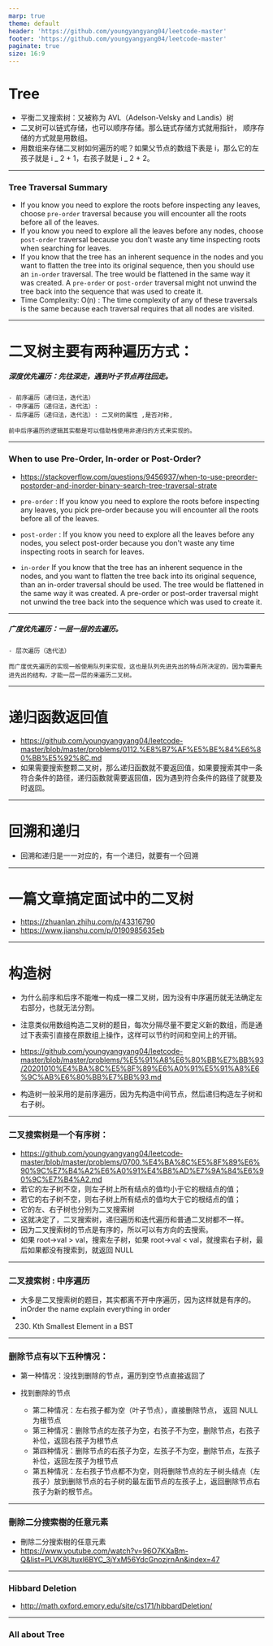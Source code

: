 ```yaml
---
marp: true
theme: default
header: 'https://github.com/youngyangyang04/leetcode-master'
footer: 'https://github.com/youngyangyang04/leetcode-master'
paginate: true
size: 16:9
---
```


# Tree

- 平衡二叉搜索树：又被称为 AVL（Adelson-Velsky and Landis）树
- 二叉树可以链式存储，也可以顺序存储。那么链式存储方式就用指针， 顺序存储的方式就是用数组。
- 用数组来存储二叉树如何遍历的呢？如果父节点的数组下表是 i，那么它的左孩子就是 i _ 2 + 1，右孩子就是 i _ 2 + 2。

---

### Tree Traversal Summary

- If you know you need to explore the roots before inspecting any leaves, choose `pre-order` traversal because you will encounter all the roots before all of the leaves.
- If you know you need to explore all the leaves before any nodes, choose `post-order` traversal because you don’t waste any time inspecting roots when searching for leaves.
- If you know that the tree has an inherent sequence in the nodes and you want to flatten the tree into its original sequence, then you should use an `in-order` traversal. The tree would be flattened in the same way it was created. A `pre-order` or `post-order` traversal might not unwind the tree back into the sequence that was used to create it.
- Time Complexity: O(n) : The time complexity of any of these traversals is the same because each traversal requires that all nodes are visited.

---

# 二叉树主要有两种遍历方式：

##### 深度优先遍历：先往深走，遇到叶子节点再往回走。

    - 前序遍历（递归法，迭代法）
    - 中序遍历（递归法，迭代法）:
    - 后序遍历（递归法，迭代法）: 二叉树的属性 ,是否对称,

    前中后序遍历的逻辑其实都是可以借助栈使用非递归的方式来实现的。

---

### When to use Pre-Order, In-order or Post-Order?

- https://stackoverflow.com/questions/9456937/when-to-use-preorder-postorder-and-inorder-binary-search-tree-traversal-strate

- `pre-order` : If you know you need to explore the roots before inspecting any leaves, you pick pre-order because you will encounter all the roots before all of the leaves.

- `post-order` : If you know you need to explore all the leaves before any nodes, you select post-order because you don't waste any time inspecting roots in search for leaves.

- `in-order` If you know that the tree has an inherent sequence in the nodes, and you want to flatten the tree back into its original sequence, than an in-order traversal should be used. The tree would be flattened in the same way it was created. A pre-order or post-order traversal might not unwind the tree back into the sequence which was used to create it.

---

##### 广度优先遍历：一层一层的去遍历。

    - 层次遍历（迭代法）

    而广度优先遍历的实现一般使用队列来实现，这也是队列先进先出的特点所决定的，因为需要先进先出的结构，才能一层一层的来遍历二叉树。

---

# 递归函数返回值

- https://github.com/youngyangyang04/leetcode-master/blob/master/problems/0112.%E8%B7%AF%E5%BE%84%E6%80%BB%E5%92%8C.md
- 如果需要搜索整颗二叉树，那么递归函数就不要返回值，如果要搜索其中一条符合条件的路径，递归函数就需要返回值，因为遇到符合条件的路径了就要及时返回。

---

# 回溯和递归

- 回溯和递归是一一对应的，有一个递归，就要有一个回溯

---

# 一篇文章搞定面试中的二叉树

- https://zhuanlan.zhihu.com/p/43316790
- https://www.jianshu.com/p/0190985635eb

---

# 构造树

- 为什么前序和后序不能唯一构成一棵二叉树，因为没有中序遍历就无法确定左右部分，也就无法分割。
- 注意类似用数组构造二叉树的题目，每次分隔尽量不要定义新的数组，而是通过下表索引直接在原数组上操作，这样可以节约时间和空间上的开销。

- https://github.com/youngyangyang04/leetcode-master/blob/master/problems/%E5%91%A8%E6%80%BB%E7%BB%93/20201010%E4%BA%8C%E5%8F%89%E6%A0%91%E5%91%A8%E6%9C%AB%E6%80%BB%E7%BB%93.md
- 构造树一般采用的是前序遍历，因为先构造中间节点，然后递归构造左子树和右子树。

---

### 二叉搜索树是一个有序树：

- https://github.com/youngyangyang04/leetcode-master/blob/master/problems/0700.%E4%BA%8C%E5%8F%89%E6%90%9C%E7%B4%A2%E6%A0%91%E4%B8%AD%E7%9A%84%E6%90%9C%E7%B4%A2.md
- 若它的左子树不空，则左子树上所有结点的值均小于它的根结点的值；
- 若它的右子树不空，则右子树上所有结点的值均大于它的根结点的值；
- 它的左、右子树也分别为二叉搜索树
- 这就决定了，二叉搜索树，递归遍历和迭代遍历和普通二叉树都不一样。
- 因为二叉搜索树的节点是有序的，所以可以有方向的去搜索。
- 如果 root->val > val，搜索左子树，如果 root->val < val，就搜索右子树，最后如果都没有搜索到，就返回 NULL

---

### 二叉搜索树 : 中序遍历

- 大多是二叉搜索树的题目，其实都离不开中序遍历，因为这样就是有序的。inOrder the name explain everything in order
- 230. Kth Smallest Element in a BST

---

### 删除节点有以下五种情况：

- 第一种情况：没找到删除的节点，遍历到空节点直接返回了

- 找到删除的节点
  - 第二种情况：左右孩子都为空（叶子节点），直接删除节点， 返回 NULL 为根节点
  - 第三种情况：删除节点的左孩子为空，右孩子不为空，删除节点，右孩子补位，返回右孩子为根节点
  - 第四种情况：删除节点的右孩子为空，左孩子不为空，删除节点，左孩子补位，返回左孩子为根节点
  - 第五种情况：左右孩子节点都不为空，则将删除节点的左子树头结点（左孩子）放到删除节点的右子树的最左面节点的左孩子上，返回删除节点右孩子为新的根节点。

---

### 刪除二分搜索樹的任意元素

- 刪除二分搜索樹的任意元素
- https://www.youtube.com/watch?v=96O7KXaBm-Q&list=PLVK8Utuxl6BYC_3jYxM56YdcGnozjrnAn&index=47

---

### Hibbard Deletion

- http://math.oxford.emory.edu/site/cs171/hibbardDeletion/

---

### All about Tree
